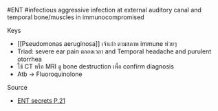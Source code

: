 #ENT #infectious 
aggressive infection at external auditory canal and temporal bone/muscles in immunocompromised

Keys
- [[Pseudomonas aeruginosa]] เจ้าเก่า ตามสภาพ immune ห่วยๆ
- Triad: severe ear pain ตลอดเวลา and Temporal headache and purulent otorrhea
- ใช้ CT หรือ MRI ดู bone destruction เพื่อ confirm diagnosis
- Atb → Fluoroquinolone

Source
- [ENT secrets P.21](https://cloudflare-ipfs.com/ipfs/bafykbzaceb735swxeqax7s3yvtvqpbh5h23t2ay6bhogaeuq5amgj4xmhgx22?filename=%28Secrets%29%20Melissa%20Scholes%2C%20Vijay%20Ramakrishnan%20-%20ENT%20Secrets-Elsevier%20%282015%29.pdf)